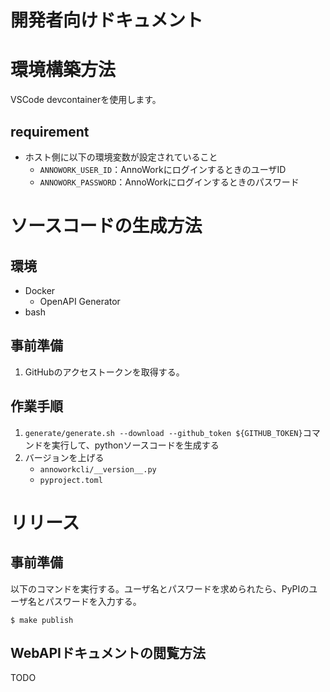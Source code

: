 # 開発者向けドキュメント


# 環境構築方法
VSCode devcontainerを使用します。

## requirement
* ホスト側に以下の環境変数が設定されていること
    * `ANNOWORK_USER_ID`：AnnoWorkにログインするときのユーザID
    * `ANNOWORK_PASSWORD`：AnnoWorkにログインするときのパスワード





# ソースコードの生成方法

## 環境
* Docker
    * OpenAPI Generator
* bash

## 事前準備
1. GitHubのアクセストークンを取得する。

## 作業手順
1. `generate/generate.sh --download --github_token ${GITHUB_TOKEN}`コマンドを実行して、pythonソースコードを生成する
2. バージョンを上げる
    * `annoworkcli/__version__.py`
    * `pyproject.toml`



# リリース
## 事前準備
以下のコマンドを実行する。ユーザ名とパスワードを求められたら、PyPIのユーザ名とパスワードを入力する。

```
$ make publish
```



## WebAPIドキュメントの閲覧方法
TODO


